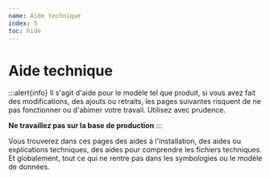 ```yaml
---
name: Aide technique
index: 5
toc: hide
---
```


# Aide technique

:::alert{info}
Il s'agit d'aide pour le modèle tel que produit, si vous avez fait des modifications, des ajouts ou retraits, les pages suivantes risquent de ne pas fonctionner ou d'abimer votre travail. Utilisez avec prudence.

**Ne travaillez pas sur la base de production**
:::

Vous trouverez dans ces pages des aides à l'installation, des aides ou explications techniques, des aides pour comprendre les fichiers techniques. Et globalement, tout ce qui ne rentre pas dans les symbologies ou le modèle de données.